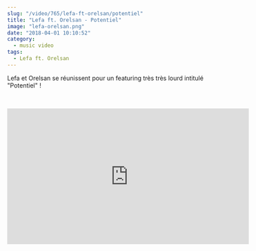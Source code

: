 ```yaml
--- 
slug: "/video/765/lefa-ft-orelsan/potentiel"
title: "Lefa ft. Orelsan - Potentiel"
image: "lefa-orelsan.png"
date: "2018-04-01 10:10:52"
category:
  - music video
tags:
  - Lefa ft. Orelsan
---
```

<p>Lefa et Orelsan se réunissent pour un featuring très très lourd intitulé "Potentiel" !</p><br/><p><iframe width="560" height="315" src="https://www.youtube.com/embed/gbqyZrgish4" frameborder="0" allow="autoplay; encrypted-media" allowfullscreen></iframe></p>